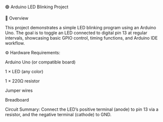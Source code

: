 🟢 Arduino LED Blinking Project

📘 Overview

This project demonstrates a simple LED blinking program using an Arduino Uno.
The goal is to toggle an LED connected to digital pin 13 at regular intervals, showcasing basic GPIO control, timing functions, and Arduino IDE workflow.

⚙️ Hardware Requirements:

Arduino Uno (or compatible board)

1 × LED (any color)

1 × 220Ω resistor

Jumper wires

Breadboard

Circuit Summary:
Connect the LED’s positive terminal (anode) to pin 13 via a resistor, and the negative terminal (cathode) to GND.

